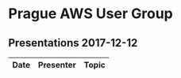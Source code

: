 # Prague AWS User Group

## Presentations 2017-12-12

| Date       | Presenter                                                | Topic                                                                                              |
|------------|----------------------------------------------------------|----------------------------------------------------------------------------------------------------|
